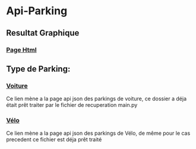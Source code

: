 ﻿# Api-Parking  
## Resultat Graphique  
### [Page Html](https://twilhem.github.io/Api-Parking/PageWeb/1Page/Index.html)  
## Type de Parking:  
### [Voiture](https://twilhem.github.io/Api-Parking/SAE-Car.txt)  
Ce lien mène a la page api json des parkings de voiture, ce dossier a déja était prêt traiter par le fichier de recuperation main.py  
### [Vélo](https://twilhem.github.io/Api-Parking/SAE-Bike.txt)  
Ce lien mène a la page api json des parkings de Vélo, de même pour le cas precedent ce fichier est déja prêt traité
